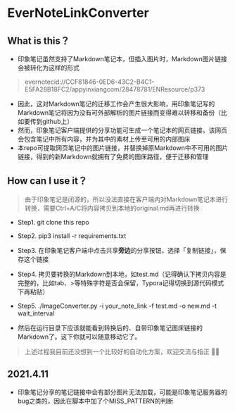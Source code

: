 # EverNoteLinkConverter

## What is this？
- 印象笔记虽然支持了Markdown笔记本，但插入图片时，Markdown图片链接会被转化为这样的形式
> evernotecid://CCF81846-0ED6-43C2-B4C1-E5FA28B18FC2/appyinxiangcom/28478781/ENResource/p373

- 因此，这对Markdown笔记的迁移工作会产生很大影响，用印象笔记写的Markdown笔记将因为没有可外部解析的图片链接而变得难以转移和备份（比如要传到github上）
- 然而，印象笔记客户端提供的分享功能可生成一个笔记本的网页链接，该网页会包含笔记中所有内容，并为其中的素材上传至可用的内部图床
- 本repo可提取网页笔记中的图片链接，并替换掉原Markdown中不可用的图片链接，得到的新Markdown就拥有了免费的图床路径，便于迁移和管理

## How can I use it？
> 由于印象笔记是闭源的，所以没法直接在客户端内对Markdown笔记本进行转换，需要Ctrl+A/C将内容拷贝到本地的original.md再进行转换

- Step1. git clone this repo
- Step2. pip3 install -r requirements.txt
- Step3. 在印象笔记客户端中点击共享**旁边**的分享按钮，选择「复制链接」，保存这个链接
- Step4. 拷贝要转换的Markdown到本地，如test.md（记得确认下拷贝内容是完整的，比如tab、>等特殊字符是否会保留，Typora记得切换到源代码模式下再粘贴）
- Step5. ./ImageConverter.py -i your_note_link -f test.md -o new.md -t wait_interval

- 然后在运行目录下应该就能看到转换后的、自带印象笔记图床链接的Markdown了。这下你就可以随意移动它了。

> 上述过程我目前还没想到一个比较好的自动化方案，欢迎交流与指正 🙏🏻

## 2021.4.11
- 印象笔记分享的笔记链接中会有部分图片无法加载，可能是印象笔记服务器的bug之类的，因此在脚本中加了个MISS_PATTERN的判断
